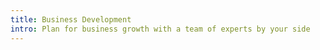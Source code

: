 ```yaml
---
title: Business Development
intro: Plan for business growth with a team of experts by your side
---
```

